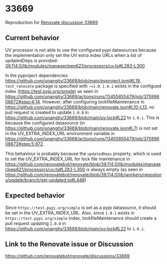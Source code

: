 # 33669

Reproduction for [Renovate discussion 33669](https://github.com/renovatebot/renovate/blob/main/docs/development/minimal-reproductions.md)

## Current behavior

UV processor is not able to use the configured pypi datasources because the implementation only set the UV extra index URLs when a list of updatedDeps is provided:
[39.114.0/lib/modules/manager/pep621/processors/uv.ts#L283-L300]() 


In the pyproject dependencies <https://github.com/unangity/33669/blob/main/pyproject.toml#L19>, `test_renovate` package is specified with `~=1.0`. `1.0.1` exists in the configued index (https://test.pypi.org/simple) as seen in <https://github.com/unangity/33669/actions/runs/13455855479/job/37599608672#step:4:14>. However, after configuring lockfileMaintenance in <https://github.com/unangity/33669/blob/main/renovate.json#L10-L13>, no pull request is created to update `1.0.0` in <https://github.com/unangity/33669/blob/main/uv.lock#L22> to `1.0.1`. This is because the configured datasource (in <https://github.com/unangity/33669/blob/main/renovate.json#L7>) is not set in the UV_EXTRA_INDEX_URL environment variable in <https://github.com/unangity/33669/actions/runs/13455855479/job/37599608672#step:5:972>.

This behaviour is probably because the `updatedDeps` property, which is used to set the UV_EXTRA_INDEX_URL for lock file maintenance in <https://github.com/renovatebot/renovate/blob/39.114.0/lib/modules/manager/pep621/processors/uv.ts#L283-L300> is always empty (as seen in <https://github.com/renovatebot/renovate/blob/39.114.0/lib/workers/repository/update/branch/get-updated.ts#L448>)

## Expected behavior

Since `https://test.pypi.org/simple` is set as a pypi datasource, it should be set in the UV_EXTRA_INDEX_URL. Also, since `1.0.1` exists in `https://test.pypi.org/simple` index, lockfileMaintenance should create a pull request updating `1.0.0` in <https://github.com/unangity/33669/blob/main/uv.lock#L22> to `1.0.1`.

## Link to the Renovate issue or Discussion

https://github.com/renovatebot/renovate/discussions/33669
